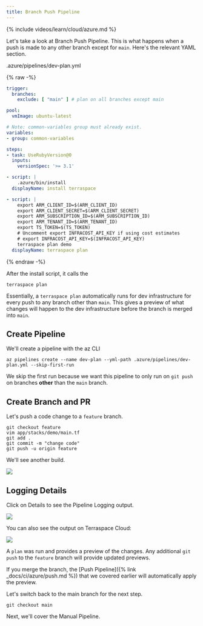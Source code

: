 ```yaml
---
title: Branch Push Pipeline
---
```


{% include videos/learn/cloud/azure.md %}

Let's take a look at Branch Push Pipeline.  This is what happens when a push is made to any other branch except for `main`. Here's the relevant YAML section.

.azure/pipelines/dev-plan.yml

{% raw -%}
```yaml
trigger:
  branches:
    exclude: [ "main" ] # plan on all branches except main

pool:
  vmImage: ubuntu-latest

# Note: common-variables group must already exist.
variables:
- group: common-variables

steps:
- task: UseRubyVersion@0
  inputs:
    versionSpec: '>= 3.1'

- script: |
    .azure/bin/install
  displayName: install terraspace

- script: |
    export ARM_CLIENT_ID=$(ARM_CLIENT_ID)
    export ARM_CLIENT_SECRET=$(ARM_CLIENT_SECRET)
    export ARM_SUBSCRIPTION_ID=$(ARM_SUBSCRIPTION_ID)
    export ARM_TENANT_ID=$(ARM_TENANT_ID)
    export TS_TOKEN=$(TS_TOKEN)
    # Uncomment export INFRACOST_API_KEY if using cost estimates
    # export INFRACOST_API_KEY=$(INFRACOST_API_KEY)
    terraspace plan demo
  displayName: terraspace plan
```
{% endraw -%}

After the install script, it calls the

    terraspace plan

Essentially, a `terraspace plan` automatically runs for dev infrastructure for every push to any branch other than `main`. This gives a preview of what changes will happen to the dev infrastructure before the branch is merged into `main`.

## Create Pipeline

We'll create a pipeline with the az CLI

    az pipelines create --name dev-plan --yml-path .azure/pipelines/dev-plan.yml --skip-first-run

We skip the first run because we want this pipeline to only run on `git push` on branches **other** than the `main` branch.

## Create Branch and PR

Let's push a code change to a `feature` branch.

    git checkout feature
    vim app/stacks/demo/main.tf
    git add .
    git commit -m "change code"
    git push -u origin feature

We'll see another build.

![](https://img.boltops.com/images/terraspace/cloud/ci/azure/branch/build-started.png)

## Logging Details

Click on Details to see the Pipeline Logging output.

![](https://img.boltops.com/images/terraspace/cloud/ci/azure/branch/ci-results-output.png)

You can also see the output on Terraspace Cloud:

![](https://img.boltops.com/images/terraspace/cloud/ci/azure/branch/logging-output.png)

A `plan` was run and provides a preview of the changes. Any additional `git push` to the `feature` branch will provide updated previews.

If you merge the branch, the [Push Pipeline]({% link _docs/ci/azure/push.md %}) that we covered earlier will automatically apply the preview.

Let's switch back to the main branch for the next step.

    git checkout main

Next, we'll cover the Manual Pipeline.

